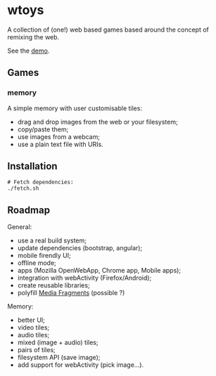 wtoys
=====

A collection of (one!) web based games based around the concept of
remixing the web.

See the [demo](http://wtoys.gabriel.netlib.re/).

Games
-----

### memory

A simple memory with user customisable tiles:

* drag and drop images from the web or your filesystem;
* copy/paste them;
* use images from a webcam;
* use a plain text file with URIs.

Installation
------------

    # Fetch dependencies:
    ./fetch.sh

Roadmap
-------

General:

 * use a real build system;
 * update dependencies (bootstrap, angular);
 * mobile firendly UI;
 * offline mode;
 * apps (Mozilla OpenWebApp, Chrome app, Mobile apps);
 * integration with webActivity (Firefox/Android);
 * create reusable libraries;
 * polyfill [Media Fragments](http://www.w3.org/TR/media-frags/) (possible ?)

Memory:

 * better UI;
 * video tiles;
 * audio tiles;
 * mixed (image + audio) tiles;
 * pairs of tiles;
 * filesystem API (save image);
 * add support for webActivity (pick image…).
